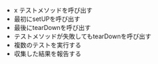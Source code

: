 * x テストメソッドを呼び出す
* 最初にsetUPを呼び出す
* 最後にtearDownを呼び出す
* テストメソッドが失敗してもtearDownを呼び出す
* 複数のテストを実行する
* 収集した結果を報告する
